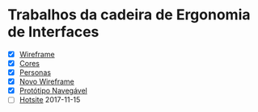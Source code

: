 # Trabalhos da cadeira de Ergonomia de Interfaces

- [x] [Wireframe](001-trabalho-wireframe/README.md) 
- [x] [Cores](002-trabalho-cores/README.md)
- [x] [Personas](003-trabalho-personas/README.md)
- [x] [Novo Wireframe](004-trabalho-novo-wireframe/README.md)
- [x] [Protótipo Navegável](005-trabalho-prototipo-navegavel/README.md)
- [ ] [Hotsite](006-trabalho-hotsite-app/README.md) 2017-11-15
